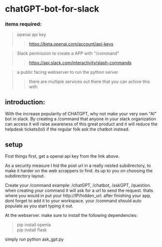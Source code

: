 # chatGPT-bot-for-slack

### items required: 
> openai api key 
>> https://beta.openai.com/account/api-keys

> Slack permission to create a APP with "/command"
>> https://api.slack.com/interactivity/slash-commands

> a public facing webserver to run the python server
>> there are multiple services out there that you can achive this with  


## introduction:
With the increase popularity of CHATGPT, why not make your very own "AI" bot in slack. 
By creating a /command that anyone in your slack organization can access it will raise awareness of this great product and it will reduce the helpdesk tickets(lol) if the regular folk ask the chatbot instead.


## setup
First things first, get a openai api key from the link above. 

As a security measure I hid the post url in a really nested subdirectory, to make it harder on the web scrappers to find. its up to you on choosing the subdirectory layout. 

Create your /command example: /chatGPT, /chatbot, /askGPT, /question. when creating your command it will ask for a url to send the request. thats where you would in put your http://IP/hidden_url. after finishing your app, dont forget to add it to your workspace. your /command should auto populate as you start typing it out.

At the webserver. make sure to install the following dependencies: 
> pip install openia  
> pip install flask  

simply run python ask_gpt.py
